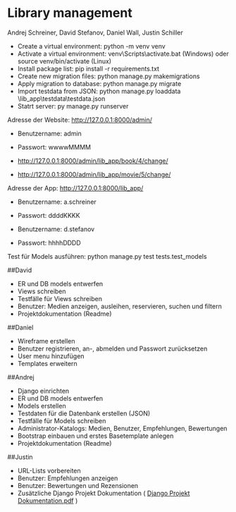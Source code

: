 # Library management

Andrej Schreiner, David Stefanov, Daniel Wall, Justin Schiller

- Create a virtual environment: python -m venv venv
- Activate a virtual environment: venv\Scripts\activate.bat (Windows) oder source venv/bin/activate (Linux)
- Install package list: pip install -r requirements.txt
- Create new migration files: python manage.py makemigrations
- Apply migration to database: python manage.py migrate
- Import testdata from JSON: python manage.py loaddata \lib_app\testdata\testdata.json
- Statrt server: py manage.py runserver

Adresse der Website: http://127.0.0.1:8000/admin/
- Benutzername: admin
- Passwort: wwwwMMMM

- http://127.0.0.1:8000/admin/lib_app/book/4/change/
- http://127.0.0.1:8000/admin/lib_app/movie/5/change/

Adresse der App: http://127.0.0.1:8000/lib_app/
- Benutzername: a.schreiner
- Passwort: ddddKKKK

- Benutzername: d.stefanov
- Passwort: hhhhDDDD

Test für Models ausführen: python manage.py test tests.test_models


##David
- ER und DB models entwerfen
- Views schreiben
- Testfälle für Views schreiben
- Benutzer: Medien anzeigen, ausleihen, reservieren, suchen und filtern
- Projektdokumentation (Readme)

##Daniel
- Wireframe erstellen
- Benutzer registrieren, an-, abmelden und Passwort zurücksetzen
- User menu hinzufügen
- Templates erweitern

##Andrej
- Django einrichten
- ER und DB models entwerfen
- Models erstellen
- Testdaten für die Datenbank erstellen (JSON)
- Testfälle für Models schreiben
- Administrator-Katalogs: Medien, Benutzer, Empfehlungen, Bewertungen
- Bootstrap einbauen und erstes Basetemplate anlegen
- Projektdokumentation (Readme)

##Justin
- URL-Lists vorbereiten
- Benutzer: Empfehlungen anzeigen
- Benutzer: Bewertungen und Rezensionen
- Zusätzliche Django Projekt Dokumentation ( [Django Projekt Dokumentation.pdf](https://github.com/Dave200s1/Whlpf_Django_Project/blob/main/docs/general/Django%20Projekt%20Dokumentation.pdf) )

